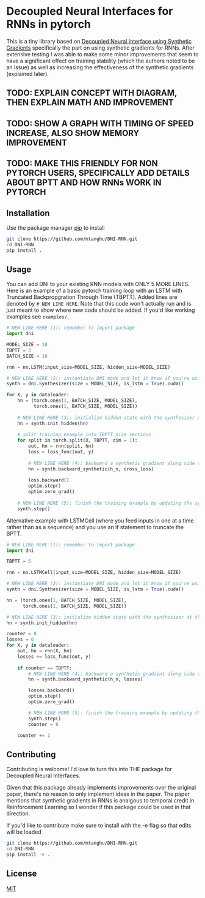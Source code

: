 # Decoupled Neural Interfaces for RNNs in pytorch

This is a tiny library based on [Decoupled Neural Interface using Synthetic Gradients](https://arxiv.org/abs/1608.05343) specifically the part on using synthetic gradients for RNNs. After extensive testing I was able to make some minor improvements that seem to have a significant effect on training stability (which the authors noted to be an issue) as well as increasing the effectiveness of the synthetic gradients (explained later).

## TODO: EXPLAIN CONCEPT WITH DIAGRAM, THEN EXPLAIN MATH AND IMPROVEMENT
## TODO: SHOW A GRAPH WITH TIMING OF SPEED INCREASE, ALSO SHOW MEMORY IMPROVEMENT
## TODO: MAKE THIS FRIENDLY FOR NON PYTORCH USERS, SPECIFICALLY ADD DETAILS ABOUT BPTT AND HOW RNNs WORK IN PYTORCH

## Installation

Use the package manager [pip](https://pip.pypa.io/en/stable/) to install

```bash
git clone https://github.com/mtanghu/DNI-RNN.git
cd DNI-RNN
pip install .
```

## Usage

You can add DNI to your existing RNN models with ONLY 5 MORE LINES. Here is an example of a basic pytorch training loop with an LSTM with Truncated Backpropgration Through Time (TBPTT). Added lines are denoted by ```# NEW LINE HERE```. Note that this code won't actually run and is just meant to show where new code should be added. If you'd like working examples see `examples/`.

```python
# NEW LINE HERE (1): remember to import package
import dni

MODEL_SIZE = 10
TBPTT = 3
BATCH_SIZE = 16

rnn = nn.LSTM(input_size=MODEL_SIZE, hidden_size=MODEL_SIZE)

# NEW LINE HERE (2): instantiate DNI mode and let it know if you're using an LSTM/the hidden state comes from a LSTM
synth = dni.Synthesizer(size = MODEL_SIZE, is_lstm = True).cuda()

for X, y in dataloader:
    hn = (torch.ones(1, BATCH_SIZE, MODEL_SIZE),
          torch.ones(1, BATCH_SIZE, MODEL_SIZE))
    
    # NEW LINE HERE (3): initialize hidden state with the synthesizer at the start of the training example
    hn = synth.init_hidden(hn)
    
    # split training example into TBPTT size sections
    for split in torch.split(X, TBPTT, dim = 1):
        out, hn = rnn(split, hn)
        loss = loss_func(out, y)
        
        # NEW LINE HERE (4): backward a synthetic gradient along side the loss gradient (note: do before the loss.backward() call))
        hn = synth.backward_synthetic(h_n, cross_loss)
        
        loss.backward()
        optim.step()
        optim.zero_grad()
    
    # NEW LINE HERE (5): finish the training example by updating the synthesizer
    synth.step()
```

Alternative example with LSTMCell (where you feed inputs in one at a time rather than as a sequence) and you use an if statement to truncate the BPTT.

```python
# NEW LINE HERE (1): remember to import package
import dni

TBPTT = 5

rnn = nn.LSTMCell(input_size=MODEL_SIZE, hidden_size=MODEL_SIZE)

# NEW LINE HERE (2): instantiate DNI mode and let it know if you're using an LSTM/the hidden state comes from a LSTM
synth = dni.Synthesizer(size = MODEL_SIZE, is_lstm = True).cuda()

hn = (torch.ones(1, BATCH_SIZE, MODEL_SIZE),
      torch.ones(1, BATCH_SIZE, MODEL_SIZE))

# NEW LINE HERE (3): initialize hidden state with the synthesizer at the start of the training example
hn = synth.init_hidden(hn)

counter = 0
losses = 0
for X, y in dataloader:
    out, hn = rnn(X, hn)
    losses += loss_func(out, y)
    
    if counter == TBPTT:
        # NEW LINE HERE (4): backward a synthetic gradient along side the loss gradient (note: do before the loss.backward() call))
        hn = synth.backward_synthetic(h_n, losses)

        losses.backward()
        optim.step()
        optim.zero_grad()

        # NEW LINE HERE (5): finish the training example by updating the synthesizer
        synth.step()
        counter = 0

    counter += 1
```


## Contributing
Contributing is welcome! I'd love to turn this into THE package for Decoupled Neural Interfaces.

Given that this package already implements improvements over the original paper, there's no reason to only implement ideas in the paper. The paper mentions that synthetic gradients in RNNs is analgous to temporal credit in Reinforcement Learning so I wonder if this package could be used in that direction.

If you'd like to contribute make sure to install with the -e flag so that edits will be loaded

```bash
git clone https://github.com/mtanghu/DNI-RNN.git
cd DNI-RNN
pip install -e .
```

## License
[MIT](https://choosealicense.com/licenses/mit/)
